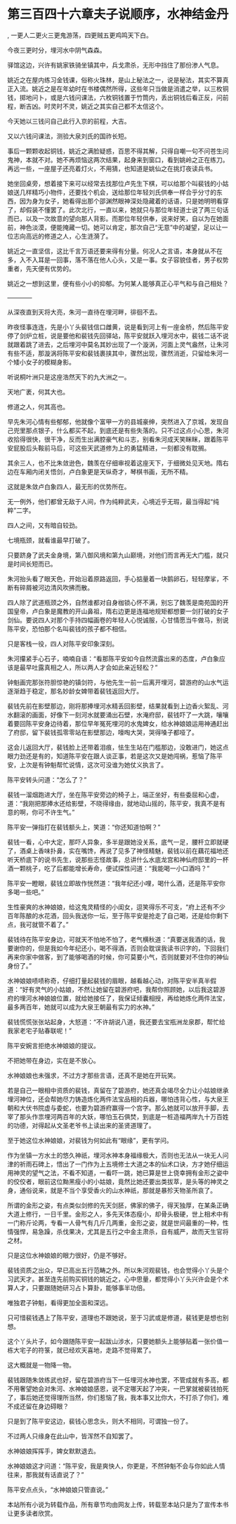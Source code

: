 # 第三百四十六章夫子说顺序，水神结金丹
,  一更人二更火三更鬼游荡，四更贼五更鸡鸣天下白。
   今夜三更时分，埋河水中阴气森森。
   驿馆这边，兴许有姚家铁骑坐镇其中，兵戈肃杀，无形中挡住了那份渗人气息。
   姚近之在屋内练习金钱课，俗称火珠林，是山上秘法之一，说是秘法，其实不算真正入流。姚近之是在年幼时在书楼偶然所得，这些年只当做是消遣之举，以三枚铜钱，掷地问卜，或是六钱问课法，六枚铜钱置于竹筒内，丢出铜钱后看正反，问前程，断吉凶。时灵时不灵，姚近之其实自己都不太信这个。
   今天她以三钱问自己此行入京的前程，大吉。
   又以六钱问课法，测验大泉刘氏的国祚长短。
   事后一颗颗收起铜钱，姚近之满脸疑惑，百思不得其解，只得自嘲一句不问苍生问鬼神，本就不对。她不再烦恼这两次结果，起身来到窗口，看到姚岭之正在练刀。再远一些，一座屋子还亮着灯火，不用猜，也知道是姚仙之在挑灯夜读兵书。
   她坐回桌旁，想着接下来可以经常去找那位卢先生下棋，可以给那个叫裴钱的小姑娘送几样精巧小物件，还要找个机会，送给那位年轻刘氏供奉一样合乎分寸的东西，因为身为女子，她看得出那个邵渊然眼神深处隐藏着的话语，只是她明明看穿了，却假装不懂罢了。此次北行，一直以来，她就只与那位年轻道士说了两三句话而已，以及一次故意的望向那人背影。而那位年轻供奉，说来好笑，自以为在她面前，神色淡漠，便能掩藏一切。她可以肯定，那次自己“无意”中的凝望，足以让一位志向高远的修道之人，心生涟漪了。
   姚近之一直坚信，这比千言万语还要来得有分量。何况人之言语，本身就从不在多，入不入耳是一回事，落不落在他人心头，又是一事。女子容貌佳者，男子权势重者，先天便有优势的。
   姚近之一想到这里，便有些小小的抑郁。为何某人能够真正心平气和与自己相处？
   ————
   从深夜直到天将大亮，朱河一直待在埋河畔，徘徊不去。
   昨夜怪事连连，先是小丫头裴钱信口雌黄，说是看到河上有一座金桥，然后陈平安停了剑炉立桩，说是要他和裴钱先回驿站，陈平安就跃入埋河水中，裴钱二话不说就跟着跳了进去，之后埋河中莫名其妙出现了一个漩涡，河面上灵气盎然，让朱河有些不适，那漩涡将陈平安和裴钱裹挟其中，骤然出现，骤然消逝，只留给朱河一个矮小女子的模糊身影。
   听说桐叶洲只是这座浩然天下的九大洲之一。
   天地广袤，何其大也。
   修道之人，何其高也。
   早先朱河心情有些郁郁，他就像个富甲一方的县城豪绅，突然进入了京城，发现自己兜里那点银子，什么都买不起，到底还是有些失落的。只不过这点小心思，朱河收拾得很快，很干净，反而生出满腔豪气和斗志，别看朱河成天笑眯眯，跟着陈平安屁股后头鞍前马后，可这些天武道修为上的勇猛精进，一刻都没有耽搁。
   其余三人，也不比朱敛逊色，魏羡在仔细审视着这座天下，于细微处见天地。隋右边在车厢内闭关悟剑，卢白象更是天纵奇才，琴棋书画，无所不精。
   这就是朱敛卢白象四人，最无形的优势所在。
   无一例外，他们都曾无敌于人间，作为纯粹武夫，心境近乎无瑕，最当得起“纯粹”二字。
   四人之间，又有暗自较劲。
   七境瓶颈，就看谁最早打破了。
   只要跻身了武夫金身境，第八御风境和第九山巅境，对他们而言再无大门槛，就只是时间长短而已。
   朱河抬头看了眼天色，开始沿着原路返回，手心掂量着一块鹅卵石，轻轻摩挲，不断有碎屑被河边清风吹拂而散。
   四人除了武道瓶颈之外，自然谁都对自身枷锁心怀不满，别忘了魏羡是南苑国的开国皇帝，卢白象是魔教的开山鼻祖，隋右边更是连福地规矩都想要一剑打破的女子剑仙。要说四人对那个手持四幅画卷的年轻人心悦诚服，心甘情愿当牛做马，别说陈平安，恐怕那个名叫裴钱的孩子都不相信。
   只是客栈一役，四人对陈平安印象深刻。
   朱河攥紧手心石子，喃喃自语：“看那陈平安如今自然流露出来的态度，卢白象应该是最早吐露真相之人，所以两人才会如此亲近轻松？”
   钟魁画完那张符胆惊艳的镇剑符，与他先生一前一后离开埋河，碧游府的山水气运逐渐趋于稳定，那名妙龄女婢带着裴钱返回大厅。
   裴钱先前在影壁那边，刚将那捧埋河水精丢回影壁，结果就看到上边香火絮乱、河水翻滚的画面，好像下一刻河水就要涌出石壁，水淹府邸，裴钱吓了一大跳，嚷嚷着要回陈平安身边待着，那位早年冤死埋河的水鬼婢女，给水神娘娘运用神通赶出了府邸，留下裴钱孤零零站在影壁那边，嚎啕大哭，哭得嗓子都哑了。
   这会儿返回大厅，裴钱脸上还带着泪痕，怯生生站在门槛那边，没敢进门，她这点眼力劲还是有的，知道陈平安在跟人谈正事，若是这次又是她闯祸，惹恼了陈平安，上次是有钟魁帮忙说情，这次可没谁为她仗义执言了。
   陈平安转头问道：“怎么了？”
   裴钱一溜烟跑进大厅，坐在陈平安旁边的椅子上，端正坐好，有些委屈和心虚，道：“我刚把那捧水还给影壁，不晓得缘由，就地动山摇的，陈平安，我真不是有意的啊，你可不许生气。”
   陈平安一弹指打在裴钱额头上，笑道：“你还知道怕啊？”
   裴钱一看，心中大定，那吓人异象，多半是跟她没关系，底气一足，腰杆立即就硬了，酒桌上香味扑鼻，实在嘴馋，再说了见多了神怪精魅，裴钱以前在藕花福地还听天桥底下的说书先生，说那些志怪故事，总讲什么水底龙宫和神仙府邸里的一杯酒一颗桃子，吃了后都能增长寿命，便试探性问道：“我能喝一小口酒吗？”
   陈平安一瞪眼，裴钱立即故作恍然道：“我年纪还小哩，喝什么酒，还是陈平安你多喝一些吧。”
   生性豪爽的水神娘娘，给这鬼灵精怪的小闺女，逗笑得乐不可支，“府上还有不少百年陈酿的水花酒，回头我送你一坛，至于陈平安是抢走了自己喝，还是给你剩下点，我可就管不着了。”
   裴钱待在陈平安身边，可就天不怕地不怕了，老气横秋道：“真要送我酒的话，我要谢你的，但是我如今年纪还小，喝不得酒，否则会耽误我读书识字的，下回我们再来你家中做客，到了能够喝酒的时候，你可莫要小气，否则就要对不住你的神仙身份了。”
   水神娘娘啧啧称奇，仔细打量起裴钱的眉眼，越看越心动，对陈平安半真半假道：“好有灵气的小姑娘，不然让她留在碧游府吧，我帮你照顾她，以后我这碧游府的埋河水神娘娘位置，就给她接任了，我保证倾囊相授，再给她炼化两件法宝，最多两百年，她就可以成为大泉王朝最有实力的水神。”
   裴钱慌慌张张站起身，大怒道：“不许胡说八道，我还要去宝瓶洲龙泉郡，帮忙给我家老宅子贴春联呢！”
   陈平安婉言拒绝水神娘娘的提议。
   不把她带在身边，实在是不放心。
   水神娘娘也未强求，不过方才那些言语，还真不是她在开玩笑。
   若是自己一眼相中资质的裴钱，真留在了碧游府，她还真会竭尽全力让小姑娘继承埋河神位，还会帮她尽力铸造炼化两件法宝品相的兵器，哪怕违背心性，与大泉王朝和大伏书院虚与委蛇，也要为碧游府赢得一个宫字。那么她就可以放开手脚，去宰了那头作祟埋河两百年的大妖，哪怕玉石俱焚，到底是一桩造福两岸九十万百姓的功德，对得起从文圣老爷书上读出来的圣贤道理了。
   至于她这位水神娘娘，对裴钱为何如此有“眼缘”，更有学问。
   作为坐镇一方水土的悠久神祇，埋河水神本身福缘极大，否则也无法从一块无人问津的祈雨石碑上，悟出了一门作为上五境修士大道之本的仙术口诀，方才她仔细运用神灵的望气之法，不看不知道，一看吓一跳，她已算是世上侥幸拥有金形之姿中的佼佼者，眼前这位黝黑瘦小的小姑娘，竟然比她还要出类拔萃，是头等的神灵之身，通俗说来，就是不当个享受香火的山水神祇，那就是暴殄天物圣所哀了。
   所谓的金形之姿，有点类似剑修的先天剑胚，佛家的佛子，得天独厚，在某条正确大道上修行，一日千里。金形之人，多先天体态瘦小，却骨头极硬，世上相术中有一门称斤论两，专看一人骨气有几斤几两重，金形之姿，就是世间最重的一种，性情强悍，易急躁，杀伐果决，尤其是五行之中金主肃杀，自有威严，故而天生官将之材。
   只是这位水神娘娘的眼力很好，仍是不够好。
   裴钱资质之出众，早已高出五行范畴之外。所以朱河观裴钱，也会觉得小丫头是个习武天才。甚至连先前购买铜钱的姚近之，心中思量，都觉得小丫头兴许会是个术算人才，只要跟随她研习占卜算卦，能够事半功倍。
   唯独君子钟魁，看得更加全面和深远。
   只可惜裴钱遇上了陈平安，道理也不跟她说，至于习武或是修道，裴钱更是想也别想。
   这个丫头片子，如今跟随陈平安一起跋山涉水，只要她额头上能够贴着一张价值一栋大宅子的符箓，就已经欢天喜地，走路不觉得累了。
   这大概就是一物降一物。
   裴钱跟随朱敛练武也好，留在碧游府当下一任埋河水神也罢，不管成就有多高，都不用奢望她会对朱河、水神娘娘感恩，说不定哪天起了冲突，一巴掌就被裴钱拍死了，事后她还觉得理所当然，你们惹恼了我，我本事又比你大，不打杀了你们，难不成还留在身边碍眼？
   只是到了陈平安这边，裴钱心思念头，则大不相同，可谓独一份了。
   不过两人只缘身在此山中，皆浑然不自知罢了。
   水神娘娘挥挥手，婢女默默退去。
   水神娘娘这才问道：“陈平安，我是爽快人，你更是，不然钟魁不会与你如此人情往来，那我就有话直说了？”
   陈平安点点头，“水神娘娘只管直说。”
  本站所有小说为转载作品，所有章节均由网友上传，转载至本站只是为了宣传本书让更多读者欣赏。